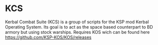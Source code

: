 # KCS
Kerbal Combat Suite (KCS) is a group of scripts for the KSP mod Kerbal Operating System. Its goal is to act as the space based counterpart to BD armory but using stock warships.
Requires KOS wich can be found here
https://github.com/KSP-KOS/KOS/releases
